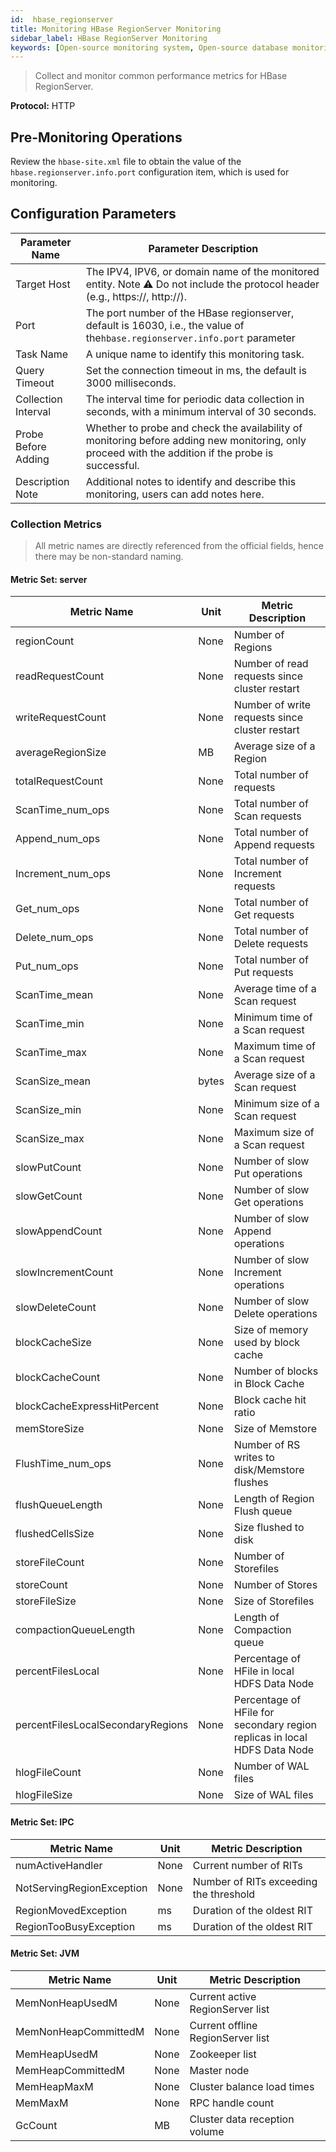 ```yaml
---
id:  hbase_regionserver  
title: Monitoring HBase RegionServer Monitoring  
sidebar_label: HBase RegionServer Monitoring  
keywords: [Open-source monitoring system, Open-source database monitoring, RegionServer monitoring]
---
```


> Collect and monitor common performance metrics for HBase RegionServer.

**Protocol:** HTTP

## Pre-Monitoring Operations

Review the `hbase-site.xml` file to obtain the value of the `hbase.regionserver.info.port` configuration item, which is used for monitoring.

## Configuration Parameters

|   Parameter Name    |                                                               Parameter Description                                                                |
|---------------------|----------------------------------------------------------------------------------------------------------------------------------------------------|
| Target Host         | The IPV4, IPV6, or domain name of the monitored entity. Note ⚠️ Do not include the protocol header (e.g., https://, http://).                      |
| Port                | The port number of the HBase regionserver, default is 16030, i.e., the value of the`hbase.regionserver.info.port` parameter                        |
| Task Name           | A unique name to identify this monitoring task.                                                                                                    |
| Query Timeout       | Set the connection timeout in ms, the default is 3000 milliseconds.                                                                                |
| Collection Interval | The interval time for periodic data collection in seconds, with a minimum interval of 30 seconds.                                                  |
| Probe Before Adding | Whether to probe and check the availability of monitoring before adding new monitoring, only proceed with the addition if the probe is successful. |
| Description Note    | Additional notes to identify and describe this monitoring, users can add notes here.                                                               |

### Collection Metrics

> All metric names are directly referenced from the official fields, hence there may be non-standard naming.

#### Metric Set: server

|            Metric Name            | Unit  |                            Metric Description                             |
|-----------------------------------|-------|---------------------------------------------------------------------------|
| regionCount                       | None  | Number of Regions                                                         |
| readRequestCount                  | None  | Number of read requests since cluster restart                             |
| writeRequestCount                 | None  | Number of write requests since cluster restart                            |
| averageRegionSize                 | MB    | Average size of a Region                                                  |
| totalRequestCount                 | None  | Total number of requests                                                  |
| ScanTime_num_ops                  | None  | Total number of Scan requests                                             |
| Append_num_ops                    | None  | Total number of Append requests                                           |
| Increment_num_ops                 | None  | Total number of Increment requests                                        |
| Get_num_ops                       | None  | Total number of Get requests                                              |
| Delete_num_ops                    | None  | Total number of Delete requests                                           |
| Put_num_ops                       | None  | Total number of Put requests                                              |
| ScanTime_mean                     | None  | Average time of a Scan request                                            |
| ScanTime_min                      | None  | Minimum time of a Scan request                                            |
| ScanTime_max                      | None  | Maximum time of a Scan request                                            |
| ScanSize_mean                     | bytes | Average size of a Scan request                                            |
| ScanSize_min                      | None  | Minimum size of a Scan request                                            |
| ScanSize_max                      | None  | Maximum size of a Scan request                                            |
| slowPutCount                      | None  | Number of slow Put operations                                             |
| slowGetCount                      | None  | Number of slow Get operations                                             |
| slowAppendCount                   | None  | Number of slow Append operations                                          |
| slowIncrementCount                | None  | Number of slow Increment operations                                       |
| slowDeleteCount                   | None  | Number of slow Delete operations                                          |
| blockCacheSize                    | None  | Size of memory used by block cache                                        |
| blockCacheCount                   | None  | Number of blocks in Block Cache                                           |
| blockCacheExpressHitPercent       | None  | Block cache hit ratio                                                     |
| memStoreSize                      | None  | Size of Memstore                                                          |
| FlushTime_num_ops                 | None  | Number of RS writes to disk/Memstore flushes                              |
| flushQueueLength                  | None  | Length of Region Flush queue                                              |
| flushedCellsSize                  | None  | Size flushed to disk                                                      |
| storeFileCount                    | None  | Number of Storefiles                                                      |
| storeCount                        | None  | Number of Stores                                                          |
| storeFileSize                     | None  | Size of Storefiles                                                        |
| compactionQueueLength             | None  | Length of Compaction queue                                                |
| percentFilesLocal                 | None  | Percentage of HFile in local HDFS Data Node                               |
| percentFilesLocalSecondaryRegions | None  | Percentage of HFile for secondary region replicas in local HDFS Data Node |
| hlogFileCount                     | None  | Number of WAL files                                                       |
| hlogFileSize                      | None  | Size of WAL files                                                         |

#### Metric Set: IPC

|        Metric Name        | Unit |           Metric Description           |
|---------------------------|------|----------------------------------------|
| numActiveHandler          | None | Current number of RITs                 |
| NotServingRegionException | None | Number of RITs exceeding the threshold |
| RegionMovedException      | ms   | Duration of the oldest RIT             |
| RegionTooBusyException    | ms   | Duration of the oldest RIT             |

#### Metric Set: JVM

|     Metric Name      | Unit |        Metric Description         |
|----------------------|------|-----------------------------------|
| MemNonHeapUsedM      | None | Current active RegionServer list  |
| MemNonHeapCommittedM | None | Current offline RegionServer list |
| MemHeapUsedM         | None | Zookeeper list                    |
| MemHeapCommittedM    | None | Master node                       |
| MemHeapMaxM          | None | Cluster balance load times        |
| MemMaxM              | None | RPC handle count                  |
| GcCount              | MB   | Cluster data reception volume     |

